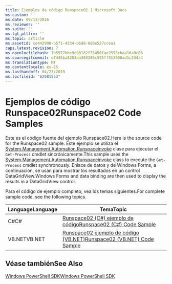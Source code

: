 ```yaml
---
title: Ejemplos de código Runspace02 | Microsoft Docs
ms.custom: ''
ms.date: 09/13/2016
ms.reviewer: ''
ms.suite: ''
ms.tgt_pltfrm: ''
ms.topic: article
ms.assetid: ce442990-b5f1-4334-b6d8-080e527ccea1
caps.latest.revision: 7
ms.openlocfilehash: 1b5977bbc9c08182f73456fae2595cbaa16a9c86
ms.sourcegitcommit: e7445ba8203da304286c591ff513900ad1c244a4
ms.translationtype: MT
ms.contentlocale: es-ES
ms.lasthandoff: 04/23/2019
ms.locfileid: "62081553"
---
```

# <a name="runspace02-code-samples"></a><span data-ttu-id="54034-102">Ejemplos de código Runspace02</span><span class="sxs-lookup"><span data-stu-id="54034-102">Runspace02 Code Samples</span></span>

<span data-ttu-id="54034-103">Este es el código fuente del ejemplo Runspace02.</span><span class="sxs-lookup"><span data-stu-id="54034-103">Here is the source code for the Runspace02 sample.</span></span> <span data-ttu-id="54034-104">Este ejemplo se utiliza el [System.Management.Automation.Runspaceinvoke](/dotnet/api/System.Management.Automation.RunspaceInvoke) clase para ejecutar el `Get-Process` cmdlet sincrónicamente.</span><span class="sxs-lookup"><span data-stu-id="54034-104">This sample uses the [System.Management.Automation.Runspaceinvoke](/dotnet/api/System.Management.Automation.RunspaceInvoke) class to execute the `Get-Process` cmdlet synchronously.</span></span> <span data-ttu-id="54034-105">Enlace de datos y de Windows Forms, a continuación, se usan para mostrar los resultados en un control DataGridView.</span><span class="sxs-lookup"><span data-stu-id="54034-105">Windows Forms and data binding are then used to display the results in a DataGridView control.</span></span>

<span data-ttu-id="54034-106">Para el código de ejemplo completo, vea los temas siguientes.</span><span class="sxs-lookup"><span data-stu-id="54034-106">For complete sample code, see the following topics.</span></span>

|<span data-ttu-id="54034-107">Language</span><span class="sxs-lookup"><span data-stu-id="54034-107">Language</span></span>|<span data-ttu-id="54034-108">Tema</span><span class="sxs-lookup"><span data-stu-id="54034-108">Topic</span></span>|
|--------------|-----------|
|<span data-ttu-id="54034-109">C#</span><span class="sxs-lookup"><span data-stu-id="54034-109">C#</span></span>|[<span data-ttu-id="54034-110">Runspace02 (C#) ejemplo de código</span><span class="sxs-lookup"><span data-stu-id="54034-110">Runspace02 (C#) Code Sample</span></span>](./runspace02-csharp-code-sample.md)|
|<span data-ttu-id="54034-111">VB.NET</span><span class="sxs-lookup"><span data-stu-id="54034-111">VB.NET</span></span>|[<span data-ttu-id="54034-112">Runspace02 ejemplo de código (VB.NET)</span><span class="sxs-lookup"><span data-stu-id="54034-112">Runspace02 (VB.NET) Code Sample</span></span>](./runspace02-vb-net-code-sample.md)|

## <a name="see-also"></a><span data-ttu-id="54034-113">Véase también</span><span class="sxs-lookup"><span data-stu-id="54034-113">See Also</span></span>

[<span data-ttu-id="54034-114">Windows PowerShell SDK</span><span class="sxs-lookup"><span data-stu-id="54034-114">Windows PowerShell SDK</span></span>](../windows-powershell-reference.md)